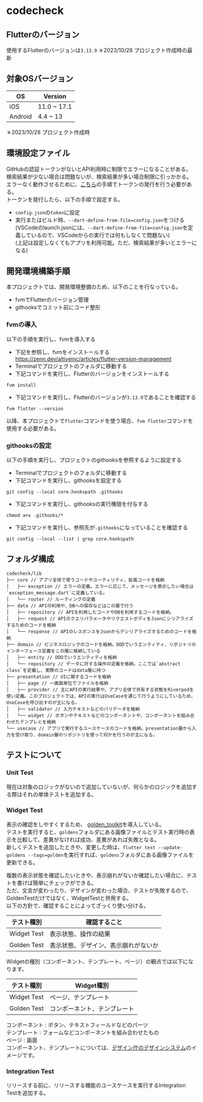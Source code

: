 # codecheck
## Flutterのバージョン
使用するFlutterのバージョンは`3.13.9`
＊2023/10/28 プロジェクト作成時の最新

## 対象OSバージョン

|  OS  |  Version  |
| ---- | ---- |
|  iOS  |  11.0 ~ 17.1  |
|  Android  |  4.4 ~ 13  |

＊2023/10/28 プロジェクト作成時

## 環境設定ファイル
GitHubの認証トークンがないとAPI利用時に制限でエラーになることがある。  
検索結果が少ない場合は問題ないが、検索結果が多い場合制限に引っかかる。  
エラーなく動作させるために、[こちら](https://docs.github.com/ja/authentication/keeping-your-account-and-data-secure/managing-your-personal-access-tokens#fine-grained-personal-access-token-1)の手順でトークンの発行を行う必要がある。  
トークンを発行したら、以下の手順で設定する。  
- `config.json`の`token`に設定
- 実行またはビルド時、`--dart-define-from-file=config.json`をつける  
(VSCodeのlaunch.jsonには、`--dart-define-from-file=config.json`を定義しているので、VSCodeからの実行では何もしなくて問題ない)  
(上記は設定しなくてもアプリを利用可能。ただ、検索結果が多いとエラーになる)  

## 開発環境構築手順
本プロジェクトでは、開発環境整備のため、以下のことを行なっている。
- fvmでFlutterのバージョン管理
- githooksでコミット前にコード整形

### fvmの導入
以下の手順を実行し、fvmを導入する
- 下記を参照し、fvmをインストールする
https://zenn.dev/altiveinc/articles/flutter-version-management
- Terminalでプロジェクトのフォルダに移動する
- 下記コマンドを実行し、Flutterのバージョンをインストールする
```
fvm install
````
- 下記コマンドを実行し、Flutterのバージョンが`3.13.9`であることを確認する
```
fvm flutter --version
````
以降、本プロジェクトで`flutter`コマンドを使う場合、`fvm flutter`コマンドを使用する必要がある。

### githooksの設定
以下の手順を実行し、プロジェクトのgithooksを参照するように設定する
- Terminalでプロジェクトのフォルダに移動する
- 下記コマンドを実行し、githooksを設定する
```
git config --local core.hookspath .githooks
```
- 下記コマンドを実行し、githooksの実行権限を付与する
```
chmod a+x .githooks/*
```
- 下記コマンドを実行し、参照先が`.githooks`になっていることを確認する
```
git config --local --list | grep core.hookspath
```

## フォルダ構成
```
codecheck/lib
├── core // アプリ全体で使うコードやユーティリティ、拡張コードを格納
│   ├── exception // エラーの定義。エラーに応じて、メッセージを表示したい場合は`exception_message.dart`に定義している。
│   └── router // ルーティングの定義
├── data // APIの利用や、DBへの保存などはこの層で行う
│   ├── repository // APIを利用したコードやDBを利用するコードを格納。
│   ├── request // APIのクエリパラメータやリクエストボディをJsonにシリアライズするためのコードを格納
│   └── response // APIのレスポンスをJsonからデシリアライズするためのコードを格納
├── domain // ビジネスロジックのコードを格納。DDDでいうエンティティ、リポジトリのインターフェース定義をこの層に格納している
│   ├── entity // DDDでいうエンティティを格納
│   └── repository // データに対する操作の定義を格納。ここでは`abstract class`を定義し、実際のコードはdata層に持つ
├── presentation // UIに関するコードを格納
│   ├── page // 一画面単位でファイルを格納
│   ├── provider // 主にAPIの実行結果や、アプリ全体で共有する状態をRiverpodを使い定義。このプロジェクトでは、APIの実行はUseCaseを通じて行うようにしているため、UseCaseを呼び出すのが主になる。
│   ├── validator // 入力テキストなどのバリデータを格納
│   └── widget // ボタンやテキストなどのコンポーネントや、コンポーネントを組み合わせたテンプレとを格納
└── usecase // アプリで実行するユースケースのコードを格納。presentation層から入力を受け取り、domain層のリポジトリを使って何かを行うのが主になる。
```

## テストについて
### Unit Test
現在は対象のロジックがないので追加していないが、何らかのロジックを追加する際はそれの単体テストを追加する。

### Widget Test
表示の確認をしやすくするため、 [golden_toolkit](https://pub.dev/packages/golden_toolkit)を導入している。  
テストを実行すると、`goldens`フォルダにある画像ファイルとテスト実行時の表示を比較して、差異がなければ成功、差異があれば失敗となる。  
新しくテストを追加したときや、変更した時は、`flutter test --update-goldens --tags=golden`を実行すれば、`goldens`フォルダにある画像ファイルを更新できる。  
  
複数の表示状態を確認したいときや、表示崩れがないか確認したい場合に、テストを書けば簡単にチェックができる。  
ただ、文言が変わったり、デザインが変わった場合、テストが失敗するので、GoldenTestだけではなく、WidgetTestと併用する。  
以下の方針で、確認することによってざっくり使い分ける。  
  
|  テスト種別  |  確認すること  |
| ---- | ---- |
|  Widget Test |  表示状態、操作の結果  |
|  Golden Test  |  表示状態、デザイン、表示崩れがないか  |

Widgetの種別（コンポーネント、テンプレート、ページ）の観点では以下になります。

|  テスト種別  |  Widget種別  |
| ---- | ---- |
|  Widget Test |  ページ、テンプレート  |
|  Golden Test  |  コンポーネント、テンプレート  |

コンポーネント : ボタン、テキストフィールドなどのパーツ  
テンプレート : フォームなどコンポーネントを組み合わせたもの  
ページ : 画面  
コンポーネント、テンプレートについては、[デザイン庁のデザインシステム](https://www.figma.com/community/file/1255349027535859598/design-system-1-4-0)のイメージです。

### Integration Test
リリースする前に、リリースする機能のユースケースを実行するIntegration Testを追加する。
